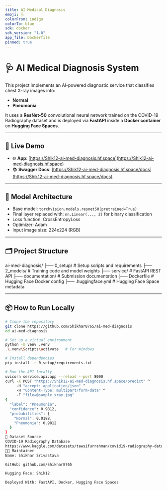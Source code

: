 ```yaml
---
title: AI Medical Diagnosis
emoji: 🩺
colorFrom: indigo
colorTo: blue
sdk: docker
sdk_version: "1.0"
app_file: Dockerfile
pinned: true
---
```


# 🩺 AI Medical Diagnosis System

This project implements an AI-powered diagnostic service that classifies chest X-ray images into:

- **Normal**
- **Pneumonia**

It uses a **ResNet-50** convolutional neural network trained on the COVID-19 Radiography dataset and is deployed via **FastAPI** inside a **Docker container** on **Hugging Face Spaces**.

---

## 🚀 Live Demo

- 🌐 **App**: [https://Shik12-ai-med-diagnosis.hf.space](https://Shik12-ai-med-diagnosis.hf.space)  
- 📚 **Swagger Docs**: [https://Shik12-ai-med-diagnosis.hf.space/docs](https://Shik12-ai-med-diagnosis.hf.space/docs)

---

## 🧠 Model Architecture

- Base model: `torchvision.models.resnet50(pretrained=True)`
- Final layer replaced with: `nn.Linear(..., 2)` for binary classification
- Loss function: CrossEntropyLoss
- Optimizer: Adam
- Input image size: 224x224 (RGB)

---

## 🗂️ Project Structure
ai-med-diagnosis/
├── 0_setup/ # Setup scripts and requirements
├── 2_models/ # Training code and model weights
├── service/ # FastAPI REST API
├── documentation/ # Submission documentation
├── Dockerfile # Hugging Face Docker config
├── .huggingface.yml # Hugging Face Space metadata

---

## 📦 How to Run Locally

```bash
# Clone the repository
git clone https://github.com/Shikhar8765/ai-med-diagnosis
cd ai-med-diagnosis

# Set up a virtual environment
python -m venv .venv
.\.venv\Scripts\activate   # For Windows

# Install dependencies
pip install -r 0_setup/requirements.txt

# Run the API locally
uvicorn service.api:app --reload --port 8000
curl -X POST "https://Shik12-ai-med-diagnosis.hf.space/predict" ^
     -H "accept: application/json" ^
     -H "Content-Type: multipart/form-data" ^
     -F "file=@sample_xray.jpg"
{
  "label": "Pneumonia",
  "confidence": 0.9812,
  "probabilities": {
    "Normal": 0.0188,
    "Pneumonia": 0.9812
  }
}
🧾 Dataset Source
COVID-19 Radiography Database
https://www.kaggle.com/datasets/tawsifurrahman/covid19-radiography-database
👨‍💻 Maintainer
Name: Shikhar Srivastava

GitHub: github.com/Shikhar8765

Hugging Face: Shik12

Deployed With: FastAPI, Docker, Hugging Face Spaces